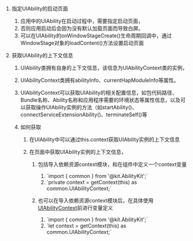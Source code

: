 1.  指定UIAbility的启动页面

    1.  应用中的UIAbility在启动过程中，需要指定启动页面，
    2.  否则应用启动后会因为没有默认加载页面而导致白屏。
    3.  可以在UIAbility的onWindowStageCreate()生命周期回调中，通过WindowStage对象的loadContent()方法设置启动页面
2.  获取UIAbility的上下文信息

    1.  UIAbility类拥有自身的上下文信息，该信息为UIAbilityContext类的实例，
    2.  UIAbilityContext类拥有abilityInfo、currentHapModuleInfo等属性。
    3.  UIAbilityContext可以获取UIAbility的相关配置信息，如包代码路径、Bundle名称、Ability名称和应用程序需要的环境状态等属性信息，以及可以获取操作UIAbility实例的方法（如startAbility()、connectServiceExtensionAbility()、terminateSelf()等
    4.  如何获取

        1.  在UIAbility中可以通过this.context获取UIAbility实例的上下文信息
        2.  在页面中获取UIAbility实例的上下文信息，

            1.  包括导入依赖资源context模块，和在组件中定义一个context变量

                1.  \`import { common } from '@kit.AbilityKit';\`
                2.  \`private context = getContext(this) as common.UIAbilityContext;\`
            2.  也可以在导入依赖资源context模块后，在具体使用[UIAbilityContext](https://developer.huawei.com/consumer/cn/doc/harmonyos-references-V5/js-apis-inner-application-uiabilitycontext-V5)前进行变量定义

                1.  \`import { common } from '@kit.AbilityKit';\`
                2.  \`let context = getContext(this) as common.UIAbilityContext;\`


